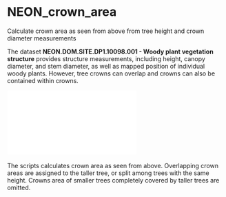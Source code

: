 # NEON_crown_area
Calculate crown area as seen from above from tree height and crown diameter measurements

The dataset **NEON.DOM.SITE.DP1.10098.001 - Woody plant vegetation structure** provides structure measurements, including height, canopy diameter, and stem diameter, as well as mapped position of individual woody plants. However, tree crowns can overlap and crowns can also be contained within crowns.

![Example tree crowns](./ABBY_001.pdf)

The scripts calculates crown area as seen from above. Overlapping crown areas are assigned to the taller tree, or split among trees with the same height. Crowns area of smaller trees completely covered by taller trees are omitted. 

